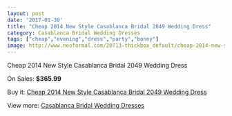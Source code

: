 ```yaml
---
layout: post
date: '2017-01-30'
title: "Cheap 2014 New Style Casablanca Bridal 2049 Wedding Dress"
category: Casablanca Bridal Wedding Dresses
tags: ["cheap","evening","dress","party","bonny"]
image: http://www.neoformal.com/20713-thickbox_default/cheap-2014-new-style-casablanca-bridal-2049-wedding-dress.jpg
---
```

Cheap 2014 New Style Casablanca Bridal 2049 Wedding Dress

On Sales: **$365.99**
<a href="https://www.neoformal.com/en/casablanca-bridal-wedding-dresses-2014/6635-cheap-2014-new-style-casablanca-bridal-2049-wedding-dress.html"><amp-img layout="responsive" width="600" height="600" src="//www.neoformal.com/20713-thickbox_default/cheap-2014-new-style-casablanca-bridal-2049-wedding-dress.jpg" alt="Cheap 2014 New Style Casablanca Bridal 2049 Wedding Dress 0" /></a>
<a href="https://www.neoformal.com/en/casablanca-bridal-wedding-dresses-2014/6635-cheap-2014-new-style-casablanca-bridal-2049-wedding-dress.html"><amp-img layout="responsive" width="600" height="600" src="//www.neoformal.com/20714-thickbox_default/cheap-2014-new-style-casablanca-bridal-2049-wedding-dress.jpg" alt="Cheap 2014 New Style Casablanca Bridal 2049 Wedding Dress 1" /></a>

Buy it: [Cheap 2014 New Style Casablanca Bridal 2049 Wedding Dress](https://www.neoformal.com/en/casablanca-bridal-wedding-dresses-2014/6635-cheap-2014-new-style-casablanca-bridal-2049-wedding-dress.html "Cheap 2014 New Style Casablanca Bridal 2049 Wedding Dress")

View more: [Casablanca Bridal Wedding Dresses](https://www.neoformal.com/en/95-casablanca-bridal-wedding-dresses-2014 "Casablanca Bridal Wedding Dresses")
